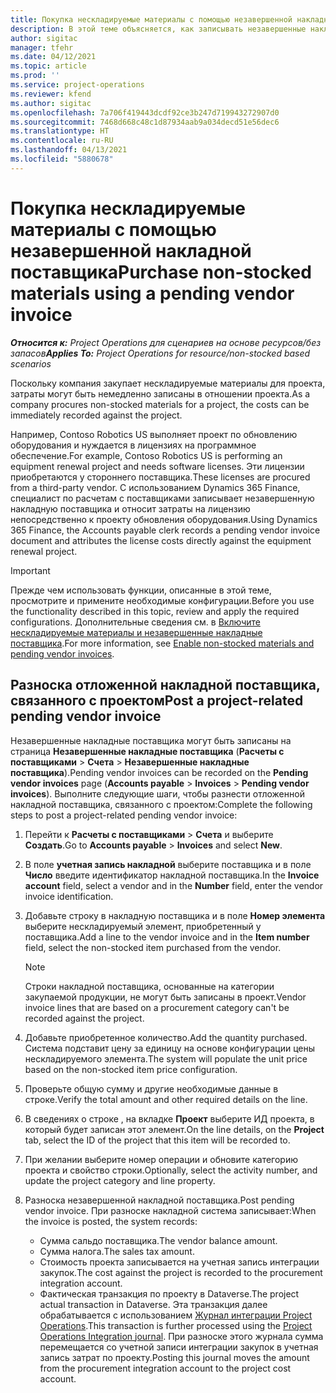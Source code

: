 ```yaml
---
title: Покупка нескладируемые материалы с помощью незавершенной накладной поставщика
description: В этой теме объясняется, как записывать незавершенные накладные поставщика.
author: sigitac
manager: tfehr
ms.date: 04/12/2021
ms.topic: article
ms.prod: ''
ms.service: project-operations
ms.reviewer: kfend
ms.author: sigitac
ms.openlocfilehash: 7a706f419443dcdf92ce3b247d719943272907d0
ms.sourcegitcommit: 7468d668c48c1d87934aab9a034decd51e56dec6
ms.translationtype: HT
ms.contentlocale: ru-RU
ms.lasthandoff: 04/13/2021
ms.locfileid: "5880678"
---
```

# <a name="purchase-non-stocked-materials-using-a-pending-vendor-invoice"></a><span data-ttu-id="6680b-103">Покупка нескладируемые материалы с помощью незавершенной накладной поставщика</span><span class="sxs-lookup"><span data-stu-id="6680b-103">Purchase non-stocked materials using a pending vendor invoice</span></span>

<span data-ttu-id="6680b-104">_**Относится к:** Project Operations для сценариев на основе ресурсов/без запасов_</span><span class="sxs-lookup"><span data-stu-id="6680b-104">_**Applies To:** Project Operations for resource/non-stocked based scenarios_</span></span>

<span data-ttu-id="6680b-105">Поскольку компания закупает нескладируемые материалы для проекта, затраты могут быть немедленно записаны в отношении проекта.</span><span class="sxs-lookup"><span data-stu-id="6680b-105">As a company procures non-stocked materials for a project, the costs can be immediately recorded against the project.</span></span> 

<span data-ttu-id="6680b-106">Например, Contoso Robotics US выполняет проект по обновлению оборудования и нуждается в лицензиях на программное обеспечение.</span><span class="sxs-lookup"><span data-stu-id="6680b-106">For example, Contoso Robotics US is performing an equipment renewal project and needs software licenses.</span></span> <span data-ttu-id="6680b-107">Эти лицензии приобретаются у стороннего поставщика.</span><span class="sxs-lookup"><span data-stu-id="6680b-107">These licenses are procured from a third-party vendor.</span></span>  <span data-ttu-id="6680b-108">С использованием Dynamics 365 Finance, специалист по расчетам с поставщиками записывает незавершенную накладную поставщика и относит затраты на лицензию непосредственно к проекту обновления оборудования.</span><span class="sxs-lookup"><span data-stu-id="6680b-108">Using Dynamics 365 Finance, the Accounts payable clerk records a pending vendor invoice document and attributes the license costs directly against the equipment renewal project.</span></span> 

> [!IMPORTANT]
> <span data-ttu-id="6680b-109">Прежде чем использовать функции, описанные в этой теме, просмотрите и примените необходимые конфигурации.</span><span class="sxs-lookup"><span data-stu-id="6680b-109">Before you use the functionality described in this topic, review and apply the required configurations.</span></span> <span data-ttu-id="6680b-110">Дополнительные сведения см. в [Включите нескладируемые материалы и незавершенные накладные поставщика](configure-materials-nonstocked.md).</span><span class="sxs-lookup"><span data-stu-id="6680b-110">For more information, see [Enable non-stocked materials and pending vendor invoices](configure-materials-nonstocked.md).</span></span> 

## <a name="post-a-project-related-pending-vendor-invoice"></a><span data-ttu-id="6680b-111">Разноска отложенной накладной поставщика, связанного с проектом</span><span class="sxs-lookup"><span data-stu-id="6680b-111">Post a project-related pending vendor invoice</span></span> 

<span data-ttu-id="6680b-112">Незавершенные накладные поставщика могут быть записаны на страница **Незавершенные накладные поставщика** (**Расчеты с поставщиками** > **Счета** > **Незавершенные накладные поставщика**).</span><span class="sxs-lookup"><span data-stu-id="6680b-112">Pending vendor invoices can be recorded on the **Pending vendor invoices** page (**Accounts payable** > **Invoices** > **Pending vendor invoices**).</span></span> <span data-ttu-id="6680b-113">Выполните следующие шаги, чтобы разнести отложенной накладной поставщика, связанного с проектом:</span><span class="sxs-lookup"><span data-stu-id="6680b-113">Complete the following steps to post a project-related pending vendor invoice:</span></span>

1. <span data-ttu-id="6680b-114">Перейти к **Расчеты с поставщиками** > **Счета** и выберите **Создать**.</span><span class="sxs-lookup"><span data-stu-id="6680b-114">Go to **Accounts payable** > **Invoices** and select **New**.</span></span> 
2. <span data-ttu-id="6680b-115">В поле **учетная запись накладной** выберите поставщика и в поле **Число** введите идентификатор накладной поставщика.</span><span class="sxs-lookup"><span data-stu-id="6680b-115">In the **Invoice account** field, select a vendor and in the **Number** field, enter the vendor invoice identification.</span></span>
3. <span data-ttu-id="6680b-116">Добавьте строку в накладную поставщика и в поле **Номер элемента** выберите нескладируемый элемент, приобретенный у поставщика.</span><span class="sxs-lookup"><span data-stu-id="6680b-116">Add a line to the vendor invoice and in the **Item number** field, select the non-stocked item purchased from the vendor.</span></span> 

    > [!NOTE]
    > <span data-ttu-id="6680b-117">Строки накладной поставщика, основанные на категории закупаемой продукции, не могут быть записаны в проект.</span><span class="sxs-lookup"><span data-stu-id="6680b-117">Vendor invoice lines that are based on a procurement category can't be recorded against the project.</span></span> 
    
5. <span data-ttu-id="6680b-118">Добавьте приобретенное количество.</span><span class="sxs-lookup"><span data-stu-id="6680b-118">Add the quantity purchased.</span></span> <span data-ttu-id="6680b-119">Система подставит цену за единицу на основе конфигурации цены нескладируемого элемента.</span><span class="sxs-lookup"><span data-stu-id="6680b-119">The system will populate the unit price based on the non-stocked item price configuration.</span></span> 
6. <span data-ttu-id="6680b-120">Проверьте общую сумму и другие необходимые данные в строке.</span><span class="sxs-lookup"><span data-stu-id="6680b-120">Verify the total amount and other required details on the line.</span></span>
7. <span data-ttu-id="6680b-121">В сведениях о строке , на вкладке **Проект** выберите ИД проекта, в который будет записан этот элемент.</span><span class="sxs-lookup"><span data-stu-id="6680b-121">On the line details, on the **Project** tab, select the ID of the project that this item will be recorded to.</span></span>
8. <span data-ttu-id="6680b-122">При желании выберите номер операции и обновите категорию проекта и свойство строки.</span><span class="sxs-lookup"><span data-stu-id="6680b-122">Optionally, select the activity number, and update the project category and line property.</span></span>
9. <span data-ttu-id="6680b-123">Разноска незавершенной накладной поставщика.</span><span class="sxs-lookup"><span data-stu-id="6680b-123">Post pending vendor invoice.</span></span> <span data-ttu-id="6680b-124">При разноске накладной система записывает:</span><span class="sxs-lookup"><span data-stu-id="6680b-124">When the invoice is posted, the system records:</span></span>
    
    - <span data-ttu-id="6680b-125">Сумма сальдо поставщика.</span><span class="sxs-lookup"><span data-stu-id="6680b-125">The vendor balance amount.</span></span>
    - <span data-ttu-id="6680b-126">Сумма налога.</span><span class="sxs-lookup"><span data-stu-id="6680b-126">The sales tax amount.</span></span>
    - <span data-ttu-id="6680b-127">Стоимость проекта записывается на учетная запись интеграции закупок.</span><span class="sxs-lookup"><span data-stu-id="6680b-127">The cost against the project is recorded to the procurement integration account.</span></span>
    - <span data-ttu-id="6680b-128">Фактическая транзакция по проекту в Dataverse.</span><span class="sxs-lookup"><span data-stu-id="6680b-128">The project actual transaction in Dataverse.</span></span> <span data-ttu-id="6680b-129">Эта транзакция далее обрабатывается с использованием [Журнал интеграции Project Operations](../project-accounting/project-operations-integration-journal.md).</span><span class="sxs-lookup"><span data-stu-id="6680b-129">This transaction is further processed using the [Project Operations Integration journal](../project-accounting/project-operations-integration-journal.md).</span></span> <span data-ttu-id="6680b-130">При разноске этого журнала сумма перемещается со учетной записи интеграции закупок в учетная запись затрат по проекту.</span><span class="sxs-lookup"><span data-stu-id="6680b-130">Posting this journal moves the amount from the procurement integration account to the project cost account.</span></span>
